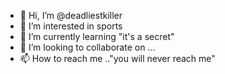 - 👋 Hi, I’m @deadliestkiller
- 👀 I’m interested in sports
- 🌱 I’m currently learning "it's a secret"
- 💞️ I’m looking to collaborate on ...
- 📫 How to reach me .."you will never reach me"

<!---
deadliestkiller/deadliestkiller is a ✨ special ✨ repository because its `README.md` (this file) appears on your GitHub profile.
You can click the Preview link to take a look at your changes.
--->
